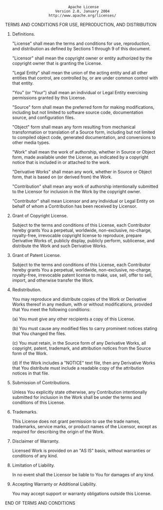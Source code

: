                                  Apache License
                           Version 2.0, January 2004
                        http://www.apache.org/licenses/

TERMS AND CONDITIONS FOR USE, REPRODUCTION, AND DISTRIBUTION

1. Definitions.

   "License" shall mean the terms and conditions for use, reproduction, 
   and distribution as defined by Sections 1 through 9 of this document.

   "Licensor" shall mean the copyright owner or entity authorized by 
   the copyright owner that is granting the License.

   "Legal Entity" shall mean the union of the acting entity and all 
   other entities that control, are controlled by, or are under common 
   control with that entity.

   "You" (or "Your") shall mean an individual or Legal Entity exercising 
   permissions granted by this License.

   "Source" form shall mean the preferred form for making modifications, 
   including but not limited to software source code, documentation source, 
   and configuration files.

   "Object" form shall mean any form resulting from mechanical transformation 
   or translation of a Source form, including but not limited to compiled 
   object code, generated documentation, and conversions to other media types.

   "Work" shall mean the work of authorship, whether in Source or Object form, 
   made available under the License, as indicated by a copyright notice that 
   is included in or attached to the work.

   "Derivative Works" shall mean any work, whether in Source or Object form, 
   that is based on (or derived from) the Work.

   "Contribution" shall mean any work of authorship intentionally submitted 
   to the Licensor for inclusion in the Work by the copyright owner.

   "Contributor" shall mean Licensor and any individual or Legal Entity on 
   behalf of whom a Contribution has been received by Licensor.

2. Grant of Copyright License.

   Subject to the terms and conditions of this License, each Contributor 
   hereby grants You a perpetual, worldwide, non-exclusive, no-charge, 
   royalty-free, irrevocable copyright license to reproduce, prepare 
   Derivative Works of, publicly display, publicly perform, sublicense, 
   and distribute the Work and such Derivative Works.

3. Grant of Patent License.

   Subject to the terms and conditions of this License, each Contributor 
   hereby grants You a perpetual, worldwide, non-exclusive, no-charge, 
   royalty-free, irrevocable patent license to make, use, sell, offer to 
   sell, import, and otherwise transfer the Work.

4. Redistribution.

   You may reproduce and distribute copies of the Work or Derivative Works 
   thereof in any medium, with or without modifications, provided that You 
   meet the following conditions:

   (a) You must give any other recipients a copy of this License.

   (b) You must cause any modified files to carry prominent notices stating 
       that You changed the files.

   (c) You must retain, in the Source form of any Derivative Works, all 
       copyright, patent, trademark, and attribution notices from the Source 
       form of the Work.

   (d) If the Work includes a "NOTICE" text file, then any Derivative Works 
       that You distribute must include a readable copy of the attribution 
       notices in that file.

5. Submission of Contributions.

   Unless You explicitly state otherwise, any Contribution intentionally 
   submitted for inclusion in the Work shall be under the terms and conditions 
   of this License.

6. Trademarks.

   This License does not grant permission to use the trade names, trademarks, 
   service marks, or product names of the Licensor, except as required for 
   describing the origin of the Work.

7. Disclaimer of Warranty.

   Licensed Work is provided on an "AS IS" basis, without warranties or 
   conditions of any kind.

8. Limitation of Liability.

   In no event shall the Licensor be liable to You for damages of any kind.

9. Accepting Warranty or Additional Liability.

   You may accept support or warranty obligations outside this License.

END OF TERMS AND CONDITIONS
